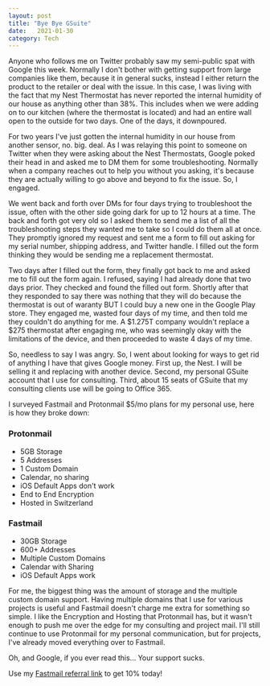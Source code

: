```yaml
---
layout: post
title: "Bye Bye GSuite"
date:   2021-01-30
category: Tech
---
```


Anyone who follows me on Twitter probably saw my semi-public spat with Google this week. Normally I don't bother with getting support from large companies like them, because it in general sucks, instead I either return the product to the retailer or deal with the issue. In this case, I was living with the fact that my Nest Thermostat has never reported the internal humidity of our house as anything other than 38%. This includes when we were adding on to our kitchen (where the thermostat is located) and had an entire wall open to the outside for two days. One of the days, it downpoured. 

For two years I've just gotten the internal humidity in our house from another sensor, no. big. deal. As I was relaying this point to someone on Twitter when they were asking about the Nest Thermostats, Google poked their head in and asked me to DM them for some troubleshooting. Normally when a company reaches out to help you without you asking, it's because they are actually willing to go above and beyond to fix the issue. So, I engaged.

We went back and forth over DMs for four days trying to troubleshoot the issue, often with the other side going dark for up to 12 hours at a time. The back and forth got very old so I asked them to send me a list of all the troubleshooting steps they wanted me to take so I could do them all at once. They promptly ignored my request and sent me a form to fill out asking for my serial number, shipping address, and Twitter handle. I filled out the form thinking they would be sending me a replacement thermostat. 

Two days after I filled out the form, they finally got back to me and asked me to fill out the form again. I refused, saying I had already done that two days prior. They checked and found the filled out form. Shortly after that they responded to say there was nothing that they will do because the thermostat is out of waranty BUT I could buy a new one in the Google Play store. They engaged me, wasted four days of my time, and then told me they couldn't do anything for me. A $1.275T company wouldn't replace a $275 thermostat after engaging me, who was seemingly okay with the limitations of the device, and then proceeded to waste 4 days of my time.

So, needless to say I was angry. So, I went about looking for ways to get rid of anything I have that gives Google money. First up, the Nest. I will be selling it and replacing with another device. Second, my personal GSuite account that I use for consulting. Third, about 15 seats of GSuite that my consulting clients use will be going to Office 365.

I surveyed Fastmail and Protonmail $5/mo plans for my personal use, here is how they broke down:

### Protonmail

* 5GB Storage
* 5 Addresses
* 1 Custom Domain
* Calendar, no sharing
* iOS Default Apps don't work
* End to End Encryption
* Hosted in Switzerland

### Fastmail

* 30GB Storage
* 600+ Addresses
* Multiple Custom Domains
* Calendar with Sharing
* iOS Default Apps work

For me, the biggest thing was the amount of storage and the multiple custom domain support. Having multiple domains that I use for various projects is useful and Fastmail doesn't charge me extra for something so simple. I like the Encryption and Hosting that Protonmail has, but it wasn't enough to push me over the edge for my consulting and project mail. I'll still continue to use Protonmail for my personal communication, but for projects, I've already moved everything over to Fastmail.

Oh, and Google, if you ever read this... Your support sucks.

Use my [Fastmail referral link](/refs/fastmail) to get 10% today!
